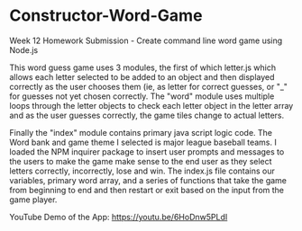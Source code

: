 # Constructor-Word-Game
Week 12 Homework Submission - Create command line word game using Node.js

This word guess game uses 3 modules, the first of which letter.js which allows each letter selected to be added to an object and then displayed correctly as the user chooses them (ie, as letter for correct guesses, or "_" for guesses not yet chosen correctly.  The "word" module uses multiple loops through the letter objects to check each letter object in the letter array and as the user guesses correctly, the game tiles change to actual letters.

Finally the "index" module contains primary java script logic code.  The Word bank and game theme I selected is major league baseball teams.  I loaded the NPM inquirer package to insert user prompts and messages to the users to make the game make sense to the end user as they select letters correctly, incorrectly, lose and win.  The index.js file contains our variables, primary word array, and a series of functions that take the game from beginning to end and then restart or exit based on the input from the game player.  

YouTube Demo of the App: https://youtu.be/6HoDnw5PLdI
